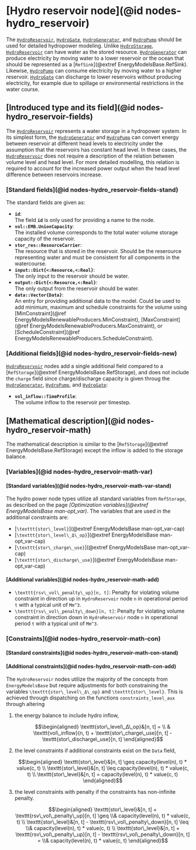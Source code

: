 # [Hydro reservoir node](@id nodes-hydro_reservoir)

The [`HydroReservoir`](@ref), [`HydroGate`](@ref), [`HydroGenerator`](@ref), and [`HydroPump`](@ref) should be used for detailed hydropower modeling.
Unlike [`HydroStorage`](@ref), [`HydroReservoir`](@ref) can have water as the stored resource.
[`HydroGenerator`](@ref) can produce electricity by moving water to a lower reservoir or the ocean that should be represented as a [`RefSink`](@extref EnergyModelsBase.RefSink).
Likewise, [`HydroPump`](@ref) can consume electricity by moving water to a higher reservoir.
[`HydroGate`](@ref) can discharge to lower reservoirs without producing electricity, for example due to spillage or environmental restrictions in the water course.

## [Introduced type and its field](@id nodes-hydro_reservoir-fields)
The [`HydroReservoir`](@ref) represents a water storage in a hydropower system. In its simplest form, the [`HydroGenerator`](@ref) and [`HydroPump`](@ref) can convert energy between reservoir at different head levels to electricity under the assumption that the reservoirs has constant head level. In these cases, the [`HydroReservoir`](@ref) does not require a description of the relation between volume level and head level. For more detailed modelling, this relation is required to account for the increased power output when the head level difference between reservoirs increase.

### [Standard fields](@id nodes-hydro_reservoir-fields-stand)
The standard fields are given as:

- **`id`**:\
  The field **`id`** is only used for providing a name to the node.
- **`vol::EMB.UnionCapacity`**:\
  The installed volume corresponds to the total water volume storage capacity of the reservoir.
- **`stor_res::ResourceCarrier`**:\
  The resource that is stored in the reservoir. Should be the reserource representing water and must be consistent for all components in the watercourse.
- **`input::Dict{<:Resource,<:Real}`**:\
  The only input to the reservoir should be water.
- **`output::Dict{<:Resource,<:Real}`**:\
  The only output from the reservoir should be water.
- **`data::Vector{Data}`**:\
  An entry for providing additional data to the model. Could be used to add minimum, maximum and schedule constraints for the volume using [MinConstraint](@ref EnergyModelsRenewableProducers.MinConstraint), [MaxConstraint](@ref EnergyModelsRenewableProducers.MaxConstraint), or [ScheduleConstraint](@ref EnergyModelsRenewableProducers.ScheduleConstraint).
    
### [Additional fields](@id nodes-hydro_reservoir-fields-new)

[`HydroReservoir`](@ref) nodes add a single additional field  compared to a [`RefStorage`](@extref EnergyModelsBase.RefStorage), and does not include the `charge` field since charge/discharge capacity is given throug the [`HydroGenerator`](@ref), [`HydroPump`](@ref), and [`HydroGate`](@ref):

- **`vol_inflow::TimeProfile`**:\
  The volume inflow to the reservoir per timestep.

## [Mathematical description](@id nodes-hydro_reservoir-math)

The mathematical description is similar to the [`RefStorage`](@extref EnergyModelsBase.RefStorage) except the inflow is added to the storage balance.

### [Variables](@id nodes-hydro_reservoir-math-var)

#### [Standard variables](@id nodes-hydro_reservoir-math-var-stand)
The hydro power node types utilize all standard variables from `RefStorage`, as described on the page *[Optimization variables](@extref EnergyModelsBase man-opt_var)*.
The variables that are used in the additional constraints are:

- [``\texttt{stor\_level}``](@extref EnergyModelsBase man-opt_var-cap)
- [``\texttt{stor\_level\_Δ\_op}``](@extref EnergyModelsBase man-opt_var-cap)
- [``\texttt{stor\_charge\_use}``](@extref EnergyModelsBase man-opt_var-cap)
- [``\texttt{stor\_discharge\_use}``](@extref EnergyModelsBase man-opt_var-cap)

#### [Additional variables](@id nodes-hydro_reservoir-math-add)
- ``\texttt{rsv\_vol\_penalty\_up}[n, t]``: Penalty for violating volume constraint in direction up in `HydroReservoir` node ``n`` in operational period ``t`` with a typical unit of ``Mm^3``.
- ``\texttt{rsv\_vol\_penalty\_down}[n, t]``: Penalty for violating volume constraint in direction down in `HydroReservoir` node ``n`` in operational period ``t`` with a typical unit of ``Mm^3``.

### [Constraints](@id nodes-hydro_reservoir-math-con)

#### [Standard constraints](@id nodes-hydro_reservoir-math-con-stand)

#### [Additional constraints](@id nodes-hydro_reservoir-math-con-add)
The `HydroReservoir` nodes utilize the majority of the concepts from `EnergyModelsBase` but require adjustments for both constraining the variables ``\texttt{stor\_level\_Δ\_op}`` and ``\texttt{stor\_level}``.
This is achieved through dispatching on the functions `constraints_level_aux` through altering

1. the energy balance to include hydro inflow,

   ```math
   \begin{aligned}
     \texttt{stor\_level\_Δ\_op}&[n, t] = \\ &
       \texttt{vol\_inflow}(n, t) + \texttt{stor\_charge\_use}[n, t] - \texttt{stor\_discharge\_use}[n, t]
   \end{aligned}
   ```

2. the level constraints if additional constraints exist on the `Data` field,

   ```math
   \begin{aligned}
     \texttt{stor\_level}&[n, t] \geq capacity(level(n), t) * value(c, t) \\
     \texttt{stor\_level}&[n, t] \leq capacity(level(n), t) * value(c, t) \\
     \texttt{stor\_level}&[n, t] = capacity(level(n), t) * value(c, t)
   \end{aligned}
   ```

3. the level constraints with penalty if the constraints has non-infinite penalty.

   ```math
   \begin{aligned}
     \texttt{stor\_level}&[n, t] + \texttt{rsv\_vol\_penalty\_up}[n, t] \geq \\&
       capacity(level(n), t) * value(c, t) \\
     \texttt{stor\_level}&[n, t] - \texttt{rsv\_vol\_penalty\_down}[n, t] \leq \\&
       capacity(level(n), t) * value(c, t) \\
     \texttt{stor\_level}&[n, t] + \texttt{rsv\_vol\_penalty\_up}[n, t] - \texttt{rsv\_vol\_penalty\_down}[n, t] = \\&
       capacity(level(n), t) * value(c, t)
   \end{aligned}
   ```
